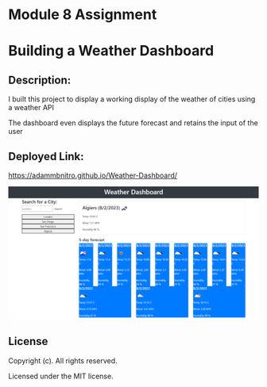 # Module 8 Assignment

# Building a Weather Dashboard

## Description:

I built this project to display a working display of the weather of cities using a weather API  

The dashboard even displays the future forecast and retains the input of the user

## Deployed Link:

https://adammbnitro.github.io/Weather-Dashboard/

![alt text](./Weather-Dashboard.png)

## License 

Copyright (c). All rights reserved.

Licensed under the MIT license.